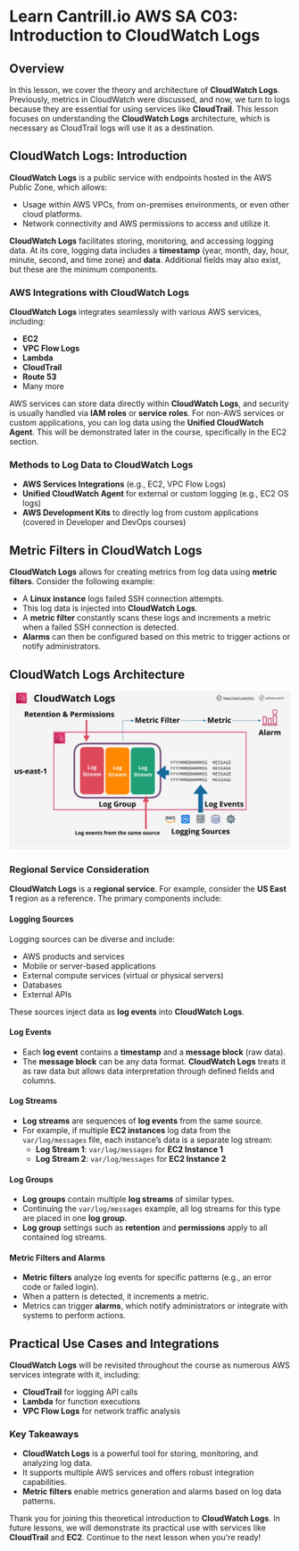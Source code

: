 # Learn Cantrill.io AWS SA C03: Introduction to CloudWatch Logs

## Overview

In this lesson, we cover the theory and architecture of **CloudWatch Logs**. Previously, metrics in CloudWatch were discussed, and now, we turn to logs because they are essential for using services like **CloudTrail**. This lesson focuses on understanding the **CloudWatch Logs** architecture, which is necessary as CloudTrail logs will use it as a destination.

## CloudWatch Logs: Introduction

**CloudWatch Logs** is a public service with endpoints hosted in the AWS Public Zone, which allows:

- Usage within AWS VPCs, from on-premises environments, or even other cloud platforms.
- Network connectivity and AWS permissions to access and utilize it.

**CloudWatch Logs** facilitates storing, monitoring, and accessing logging data. At its core, logging data includes a **timestamp** (year, month, day, hour, minute, second, and time zone) and **data**. Additional fields may also exist, but these are the minimum components.

### AWS Integrations with CloudWatch Logs

**CloudWatch Logs** integrates seamlessly with various AWS services, including:

- **EC2**
- **VPC Flow Logs**
- **Lambda**
- **CloudTrail**
- **Route 53**
- Many more

AWS services can store data directly within **CloudWatch Logs**, and security is usually handled via **IAM roles** or **service roles**. For non-AWS services or custom applications, you can log data using the **Unified CloudWatch Agent**. This will be demonstrated later in the course, specifically in the EC2 section.

### Methods to Log Data to CloudWatch Logs

- **AWS Services Integrations** (e.g., EC2, VPC Flow Logs)
- **Unified CloudWatch Agent** for external or custom logging (e.g., EC2 OS logs)
- **AWS Development Kits** to directly log from custom applications (covered in Developer and DevOps courses)

## Metric Filters in CloudWatch Logs

**CloudWatch Logs** allows for creating metrics from log data using **metric filters**. Consider the following example:

- A **Linux instance** logs failed SSH connection attempts.
- This log data is injected into **CloudWatch Logs**.
- A **metric filter** constantly scans these logs and increments a metric when a failed SSH connection is detected.
- **Alarms** can then be configured based on this metric to trigger actions or notify administrators.

## CloudWatch Logs Architecture

![alt text](image-29.png)

### Regional Service Consideration

**CloudWatch Logs** is a **regional service**. For example, consider the **US East 1** region as a reference. The primary components include:

#### Logging Sources

Logging sources can be diverse and include:

- AWS products and services
- Mobile or server-based applications
- External compute services (virtual or physical servers)
- Databases
- External APIs

These sources inject data as **log events** into **CloudWatch Logs**.

#### Log Events

- Each **log event** contains a **timestamp** and a **message block** (raw data).
- The **message block** can be any data format. **CloudWatch Logs** treats it as raw data but allows data interpretation through defined fields and columns.

#### Log Streams

- **Log streams** are sequences of **log events** from the same source.
- For example, if multiple **EC2 instances** log data from the `var/log/messages` file, each instance’s data is a separate log stream:
  - **Log Stream 1**: `var/log/messages` for **EC2 Instance 1**
  - **Log Stream 2**: `var/log/messages` for **EC2 Instance 2**

#### Log Groups

- **Log groups** contain multiple **log streams** of similar types.
- Continuing the `var/log/messages` example, all log streams for this type are placed in one **log group**.
- **Log group** settings such as **retention** and **permissions** apply to all contained log streams.

#### Metric Filters and Alarms

- **Metric filters** analyze log events for specific patterns (e.g., an error code or failed login).
- When a pattern is detected, it increments a metric.
- Metrics can trigger **alarms**, which notify administrators or integrate with systems to perform actions.

## Practical Use Cases and Integrations

**CloudWatch Logs** will be revisited throughout the course as numerous AWS services integrate with it, including:

- **CloudTrail** for logging API calls
- **Lambda** for function executions
- **VPC Flow Logs** for network traffic analysis

### Key Takeaways

- **CloudWatch Logs** is a powerful tool for storing, monitoring, and analyzing log data.
- It supports multiple AWS services and offers robust integration capabilities.
- **Metric filters** enable metrics generation and alarms based on log data patterns.

Thank you for joining this theoretical introduction to **CloudWatch Logs**. In future lessons, we will demonstrate its practical use with services like **CloudTrail** and **EC2**. Continue to the next lesson when you're ready!
